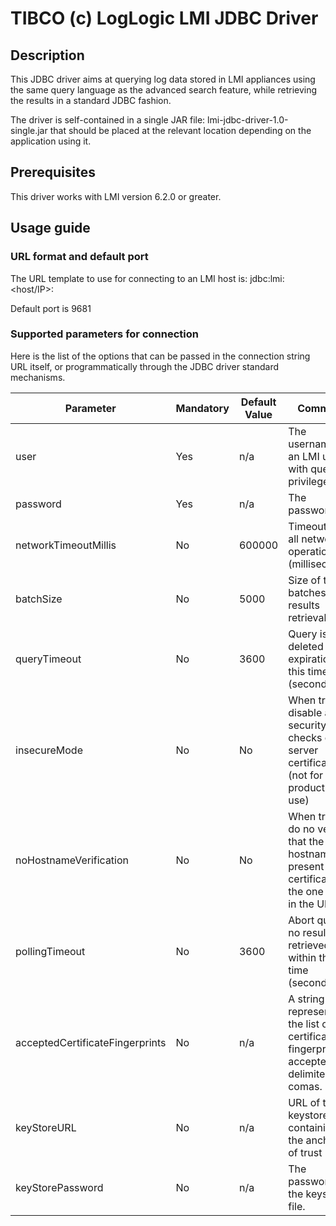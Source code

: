 # TIBCO (c) LogLogic LMI JDBC Driver

## Description

This JDBC driver aims at querying log data stored in LMI appliances using the same query language as the advanced search feature, while retrieving the results in a standard JDBC fashion.

The driver is self-contained in a single JAR file: lmi-jdbc-driver-1.0-single.jar that should be placed at the relevant location depending on the application using it.

## Prerequisites

This driver works with LMI version 6.2.0 or greater.

## Usage guide


### URL format and default port
The URL template to use for connecting to an LMI host is:
jdbc:lmi:<host/IP>:<port>

Default port is 9681

### Supported parameters for connection

Here is the list of the options that can be passed in the connection string URL itself, or programmatically through the JDBC driver standard mechanisms.

|Parameter|	Mandatory|	Default Value|	Comment|
|---------|----------|---------------|---------|
|user|	Yes|	n/a|	The username of an LMI user with query privileges|
|password|	Yes|	n/a	|The password|
|networkTimeoutMillis|	No|	600000|	Timeout for all network operations (milliseconds)|
|batchSize|	No|	5000|	Size of the batches for results retrieval|
|queryTimeout|	No|	3600|	Query is deleted after expiration of this time (seconds)|
|insecureMode|	No|	No|	When true, disable all security checks on the server certificate (not for production use)|
|noHostnameVerification|	No|	No|	When true, do no verify that the hostname present in the certificate is the one used in the URL.|
|pollingTimeout|	No|	3600|	Abort query if no results retrieved within that time (seconds).|
|acceptedCertificateFingerprints|	No|	n/a|	A string representing the list of the certificate fingerprints accepted, delimited with comas.| 
|keyStoreURL|	No|	n/a|	URL of the keystore file containing the anchors of trust|
|keyStorePassword|	No|	n/a|	The password of the keystore file.|
